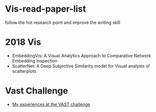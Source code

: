 # Vis-read-paper-list
follow the hot research point and improve the writing skill
# 2018 Vis
- EmbeddingVis: A Visual Analytics Approach to Comparative Network Embedding Inspection
- ScatterNet: A Deep Subjective Similarity model for Visual analysis of scatterplots
# Vast Challenge
- [My experiences at the VAST challenge](https://medium.com/kishan19/my-experiences-at-the-vast-challenge-2d710c11753)
